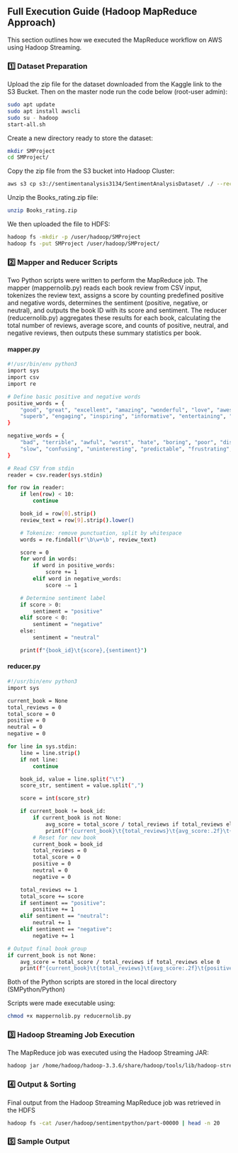 ## Full Execution Guide (Hadoop MapReduce Approach)
This section outlines how we executed the MapReduce workflow on AWS using Hadoop Streaming.

### 1️⃣ Dataset Preparation
Upload the zip file for the dataset downloaded from the Kaggle link to the S3 Bucket.
Then on the master node run the code below (root-user admin):

```bash
sudo apt update
sudo apt install awscli
sudo su - hadoop
start-all.sh
```
Create a new directory ready to store the dataset:

```bash
mkdir SMProject
cd SMProject/
```
Copy the zip file from the S3 bucket into Hadoop Cluster:
```bash
aws s3 cp s3://sentimentanalysis3134/SentimentAnalysisDataset/ ./ --recursive
```

Unzip the Books_rating.zip file:
```bash
unzip Books_rating.zip
```

We then uploaded the file to HDFS:
```bash
hadoop fs -mkdir -p /user/hadoop/SMProject
hadoop fs -put SMProject /user/hadoop/SMProject/
```
### 2️⃣  Mapper and Reducer Scripts

Two Python scripts were written to perform the MapReduce job. The mapper (mappernolib.py) reads each book review from CSV input, tokenizes the review text, assigns a score by counting predefined positive and negative words, determines the sentiment (positive, negative, or neutral), and outputs the book ID with its score and sentiment. The reducer (reducernolib.py) aggregates these results for each book, calculating the total number of reviews, average score, and counts of positive, neutral, and negative reviews, then outputs these summary statistics per book.

#### mapper.py
```bash
#!/usr/bin/env python3
import sys
import csv
import re

# Define basic positive and negative words
positive_words = {
    "good", "great", "excellent", "amazing", "wonderful", "love", "awesome", "fantastic",
    "superb", "engaging", "inspiring", "informative", "entertaining", "brilliant", "touching"
}

negative_words = {
    "bad", "terrible", "awful", "worst", "hate", "boring", "poor", "disappointing",
    "slow", "confusing", "uninteresting", "predictable", "frustrating", "overrated", "annoying"
}

# Read CSV from stdin
reader = csv.reader(sys.stdin)

for row in reader:
    if len(row) < 10:
        continue

    book_id = row[0].strip()
    review_text = row[9].strip().lower()

    # Tokenize: remove punctuation, split by whitespace
    words = re.findall(r'\b\w+\b', review_text)

    score = 0
    for word in words:
        if word in positive_words:
            score += 1
        elif word in negative_words:
            score -= 1

    # Determine sentiment label
    if score > 0:
        sentiment = "positive"
    elif score < 0:
        sentiment = "negative"
    else:
        sentiment = "neutral"

    print(f"{book_id}\t{score},{sentiment}")
```
#### reducer.py
```bash
#!/usr/bin/env python3
import sys

current_book = None
total_reviews = 0
total_score = 0
positive = 0
neutral = 0
negative = 0

for line in sys.stdin:
    line = line.strip()
    if not line:
        continue

    book_id, value = line.split("\t")
    score_str, sentiment = value.split(",")

    score = int(score_str)

    if current_book != book_id:
        if current_book is not None:
            avg_score = total_score / total_reviews if total_reviews else 0
            print(f"{current_book}\t{total_reviews}\t{avg_score:.2f}\t{positive}\t{neutral}\t{negative}")
        # Reset for new book
        current_book = book_id
        total_reviews = 0
        total_score = 0
        positive = 0
        neutral = 0
        negative = 0

    total_reviews += 1
    total_score += score
    if sentiment == "positive":
        positive += 1
    elif sentiment == "neutral":
        neutral += 1
    elif sentiment == "negative":
        negative += 1

# Output final book group
if current_book is not None:
    avg_score = total_score / total_reviews if total_reviews else 0
    print(f"{current_book}\t{total_reviews}\t{avg_score:.2f}\t{positive}\t{neutral}\t{negative}")
```

Both of the Python scripts are stored in the local directory (SMPython/Python)

Scripts were made executable using:
```bash
chmod +x mappernolib.py reducernolib.py
```
### 3️⃣ Hadoop Streaming Job Execution
The MapReduce job was executed using the Hadoop Streaming JAR:
```bash
hadoop jar /home/hadoop/hadoop-3.3.6/share/hadoop/tools/lib/hadoop-streaming-3.3.6.jar -input /user/hadoop/SMProject/Books_rating.csv -output sentimentpython -file SMPython/Python/mappernolib.py -file SMPython/Python/reducernolib.py -mapper SMPython/Python/mappernolib.py -reducer SMPython/Python/reducernolib.py
```

### 4️⃣ Output & Sorting
Final output from the Hadoop Streaming MapReduce job was retrieved in the HDFS
```bash
hadoop fs -cat /user/hadoop/sentimentpython/part-00000 | head -n 20
```
### 5️⃣ Sample Output
```bash

